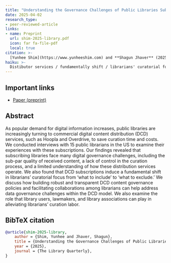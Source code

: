 ```yaml
---
title: "Understanding the Governance Challenges of Public Libraries Subscribing to Digital Content Distributors"
date: 2025-04-02
research_type: 
- peer-reviewed-article
links:
- name: Preprint
  url: shim-2025-library.pdf
  icon: far fa-file-pdf
  local: true
citation: >-
  [Yunhee Shim](https://www.yunheeshim.com) and **Shagun Jhaver** (2025), “Understanding the Governance Challenges of Public Libraries Subscribing to Digital Content Distributors,” Accepted in The Library Quarterly 
haiku: >-
  Distibutor services / fundamentally shift / librarians' curatorial focus.
---
```


## Important links

- [Paper (preprint)](shim-2025-library.pdf)


## Abstract
As popular demand for digital information increases, public libraries are increasingly turning to commercial digital content distribution (DCD) services, such as Hoopla and Overdrive, to save curation time and costs. We conducted interviews with 15 public librarians in the US to examine their experiences with these subscriptions. Our findings revealed that subscribing libraries face many digital governance challenges, including the sub-par quality of received content, a lack of control in the curation process, and a limited understanding of how these distribution services operate. We also found that DCD subscriptions induce a fundamental shift in librarians’ curatorial focus from ‘what to include’ to ‘what to exclude.’ We discuss how building robust and transparent DCD content governance policies and facilitating collaborations among librarians can help address data governance challenges within the DCD model. We also examine the role that library users, lawmakers, and library associations can play in alleviating librarians’ curation labor.

## BibTeX citation

```bibtex
@article{shim-2025-library,
    author = {Shim, Yunhee and Jhaver, Shagun},
    title = {Understanding the Governance Challenges of Public Libraries Subscribing to Digital Content Distributors},
    year = {2025},
    journal = {The Library Quarterly},
}
```
